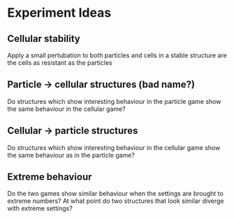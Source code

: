 # Experiment Ideas

## Cellular stability
Apply a small pertubation to both particles and cells in a stable structure
are the cells as resistant as the particles

## Particle -> cellular structures (bad name?)
Do structures which show interesting behaviour in the particle game show the same
behaviour in the cellular game?

## Cellular -> particle structures
Do structures which show interesting behaviour in the cellular game show the same
behaviour as in the particle game?

## Extreme behaviour
Do the two games show similar behaviour when the settings are brought to extreme numbers?
At what point do two structures that look similar diverge with extreme settings?
